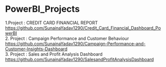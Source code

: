 # PowerBI_Projects
1.Project : CREDIT CARD FINANCIAL REPORT <br/>
     https://github.com/SunainaYadav1290/Credit_Card_Financial_Dashboard_PowerBI<br/>
2. Project : Campaign Performance and Customer Behaviour<br/>
     https://github.com/SunainaYadav1290/Campaign-Performance-and-Customer-Insights-Dashboard<br/>
3. Project : Sales and Profit Analysis Dashboard
     https://github.com/SunainaYadav1290/SalesandProfitAnalysisDashboard
